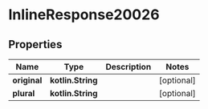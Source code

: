 
# InlineResponse20026

## Properties
Name | Type | Description | Notes
------------ | ------------- | ------------- | -------------
**original** | **kotlin.String** |  |  [optional]
**plural** | **kotlin.String** |  |  [optional]



